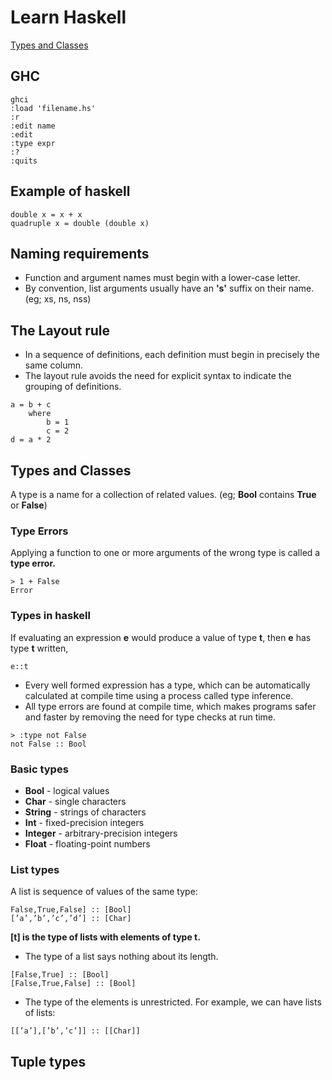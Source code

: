 # Learn Haskell

[Types and Classes](#types-and-classes)

## GHC 
```
ghci
:load 'filename.hs'
:r
:edit name
:edit
:type expr
:?
:quits
```

## Example of haskell 
```
double x = x + x
quadruple x = double (double x)
```

## Naming requirements
- Function and argument names must begin with a lower-case letter.
- By convention, list arguments usually have an **'s'** suffix on their name. (eg; xs, ns, nss)

## The Layout rule
- In a sequence of definitions, each definition must begin in precisely the same column.
- The layout rule avoids the need for explicit syntax to indicate the grouping of definitions.
``` 
a = b + c
    where
        b = 1
        c = 2
d = a * 2 
```

## Types and Classes
A type is a name for a collection of related values. (eg; **Bool** contains **True** or 
**False**)  

### Type Errors
Applying  a function to one or more arguments of the wrong type is called a **type error.**

```
> 1 + False
Error
```

### Types in haskell
If evaluating an expression **e** would produce a value of type **t**, then **e** has type **t** written,
```
e::t
```
- Every well formed expression has a type, which can be automatically calculated at compile time using a process called type inference.
- All type errors are found at compile time, which makes programs safer and faster by removing the need for type checks at run time.
```
> :type not False
not False :: Bool
```

### Basic types
- **Bool** - logical values
- **Char** - single characters
- **String** - strings of characters
- **Int** - fixed-precision integers
- **Integer** - arbitrary-precision integers
- **Float** - floating-point numbers

### List types
A list is sequence of values of the same type:
```
False,True,False] :: [Bool]
[’a’,’b’,’c’,’d’] :: [Char]
```
**[t] is the type of lists with elements of type t.**

- The type of a list says nothing about its length.
```
[False,True] :: [Bool]
[False,True,False] :: [Bool]
```
- The type of the elements is unrestricted.  For example, we can have lists of lists:
```
[[’a’],[’b’,’c’]] :: [[Char]]
```

## Tuple types

